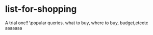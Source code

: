 # list-for-shopping
A trial one!!
\\popular queries.
what to buy, where to buy, budget,etcetc
aaaaaaa
